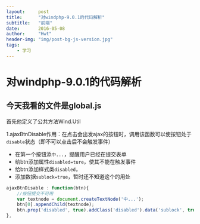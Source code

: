 ```yaml
---
layout:     post
title:      "对windphp-9.0.1的代码解析"
subtitle:   "前端"
date:       2016-05-08
author:     "Hwt"
header-img: "img/post-bg-js-version.jpg"
tags:
    - 学习
---
```



# 对windphp-9.0.1的代码解析
## 今天我看的文件是global.js

首先他定义了公共方法Wind.Util

1.ajaxBtnDisable作用：在点击会出发ajax的按钮时，调用该函数可以使按钮处于`disable`状态（即不可以点击后不会触发事件）

* 在第一个按钮添`中...`，提醒用户已经在提交表单
* 给btn添加属性`disabled=ture`，使其不能在触发事件
* 给btn添加样式类`disabled`，
* 添加数据`sublock=true`，暂时还不知道这个的用处

```javascript
ajaxBtnDisable : function(btn){
	//按钮提交不可用
	var textnode = document.createTextNode('中...');
	btn[0].appendChild(textnode);
	btn.prop('disabled', true).addClass('disabled').data('sublock', true);
},
```


